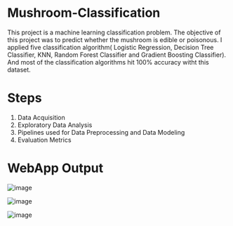 # Mushroom-Classification
This project is a machine learning classification problem. The objective of this project was to predict whether the mushroom is edible or poisonous. I applied five classification algorithm( Logistic Regression, Decision Tree Classifier, KNN, Random Forest Classifier and Gradient Boosting Classifier). And most of the classification algorithms hit 100% accuracy witht this dataset.

# Steps
  1. Data Acquisition
  2. Exploratory Data Analysis
  3. Pipelines used for Data Preprocessing and Data Modeling
  4. Evaluation Metrics

# WebApp Output

![image](https://user-images.githubusercontent.com/81914291/215445242-19af6181-b06e-4529-9540-a8dc2aad62dd.png)

![image](https://user-images.githubusercontent.com/81914291/215445509-a85f8cd7-e910-4a45-9b17-a517ad5cbfc7.png)

![image](https://user-images.githubusercontent.com/81914291/215445565-d35d4ffa-c48b-4a75-aec8-ffdf404a9ccb.png)


